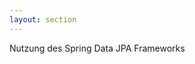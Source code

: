 ```yaml
---
layout: section
---
```


<EmojiTitle title="Übung" emoji="👷">
Nutzung des Spring Data JPA Frameworks
</EmojiTitle>

<PageNumber/>

<Footer
    text="☕️ Java-Web-Technologien"
/>
